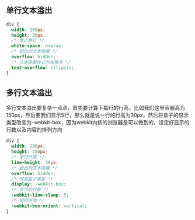 
## 单行文本溢出
```css
div {
  width: 100px;
  height: 30px;
  /* 禁止换行 */
  white-space: nowrap;
  /* 超出的文本隐藏 */
  overflow: hidden;
  /* 文本隐藏样式为省略号 */
  text-overflow: ellipsis;
}
```

## 多行文本溢出

多行文本溢出要复杂一点点，首先要计算下每行的行高，比如我们这里容器高为150px，然后要我们显示5行，那么就是说一行的行高为30px，然后将盒子的显示类型改变为-webkit-box，因为webkit内核的浏览器是可以做到的，设定好显示的行数以及内容的排列方向

```css
div {
  width: 200px;
  height: 150px;
  /* 单行行高 */
  line-height: 30px;
  /* 超出的文本隐藏 */
  overflow: hidden;
  /* 改变盒子类型 */
  display: -webkit-box;
  /* 显示的行数 */
  -webkit-line-clamp: 5;
  /* 排列方向 */
  -webkit-box-orient: vertical;
}
```